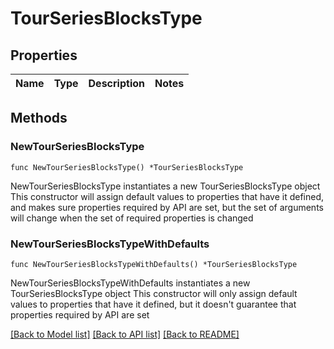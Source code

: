 # TourSeriesBlocksType

## Properties

Name | Type | Description | Notes
------------ | ------------- | ------------- | -------------

## Methods

### NewTourSeriesBlocksType

`func NewTourSeriesBlocksType() *TourSeriesBlocksType`

NewTourSeriesBlocksType instantiates a new TourSeriesBlocksType object
This constructor will assign default values to properties that have it defined,
and makes sure properties required by API are set, but the set of arguments
will change when the set of required properties is changed

### NewTourSeriesBlocksTypeWithDefaults

`func NewTourSeriesBlocksTypeWithDefaults() *TourSeriesBlocksType`

NewTourSeriesBlocksTypeWithDefaults instantiates a new TourSeriesBlocksType object
This constructor will only assign default values to properties that have it defined,
but it doesn't guarantee that properties required by API are set


[[Back to Model list]](../README.md#documentation-for-models) [[Back to API list]](../README.md#documentation-for-api-endpoints) [[Back to README]](../README.md)


